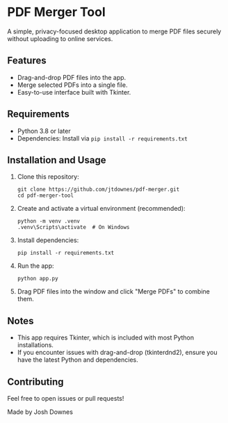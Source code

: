 # PDF Merger Tool

A simple, privacy-focused desktop application to merge PDF files securely without uploading to online services.

## Features
- Drag-and-drop PDF files into the app.
- Merge selected PDFs into a single file.
- Easy-to-use interface built with Tkinter.

## Requirements
- Python 3.8 or later
- Dependencies: Install via `pip install -r requirements.txt`

## Installation and Usage
1. Clone this repository:
   ```
   git clone https://github.com/jtdownes/pdf-merger.git
   cd pdf-merger-tool
   ```
2. Create and activate a virtual environment (recommended):
   ```
   python -m venv .venv
   .venv\Scripts\activate  # On Windows
   ```
3. Install dependencies:
   ```
   pip install -r requirements.txt
   ```
4. Run the app:
   ```
   python app.py
   ```
5. Drag PDF files into the window and click "Merge PDFs" to combine them.

## Notes
- This app requires Tkinter, which is included with most Python installations.
- If you encounter issues with drag-and-drop (tkinterdnd2), ensure you have the latest Python and dependencies.

## Contributing
Feel free to open issues or pull requests!

Made by Josh Downes

